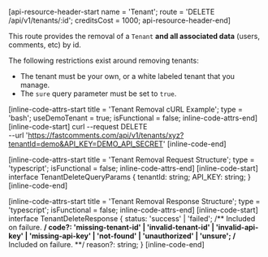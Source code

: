 [api-resource-header-start name = 'Tenant'; route = 'DELETE /api/v1/tenants/:id'; creditsCost = 1000; api-resource-header-end]

This route provides the removal of a `Tenant` **and all associated data** (users, comments, etc) by id.

The following restrictions exist around removing tenants:

- The tenant must be your own, or a white labeled tenant that you manage.
- The `sure` query parameter must be set to `true`.

[inline-code-attrs-start title = 'Tenant Removal cURL Example'; type = 'bash'; useDemoTenant = true; isFunctional = false; inline-code-attrs-end]
[inline-code-start]
curl --request DELETE \
  --url 'https://fastcomments.com/api/v1/tenants/xyz?tenantId=demo&API_KEY=DEMO_API_SECRET'
[inline-code-end]

[inline-code-attrs-start title = 'Tenant Removal Request Structure'; type = 'typescript'; isFunctional = false; inline-code-attrs-end]
[inline-code-start]
interface TenantDeleteQueryParams {
    tenantId: string;
    API_KEY: string;
}
[inline-code-end]

[inline-code-attrs-start title = 'Tenant Removal Response Structure'; type = 'typescript'; isFunctional = false; inline-code-attrs-end]
[inline-code-start]
interface TenantDeleteResponse {
    status: 'success' | 'failed';
    /** Included on failure. **/
    code?: 'missing-tenant-id' | 'invalid-tenant-id' | 'invalid-api-key' | 'missing-api-key' | 'not-found' | 'unauthorized' | 'unsure';
    /** Included on failure. **/
    reason?: string;
}
[inline-code-end]

